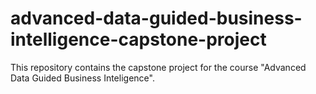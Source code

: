 # advanced-data-guided-business-intelligence-capstone-project
This repository contains the capstone project for the course "Advanced Data Guided Business Inteligence".
